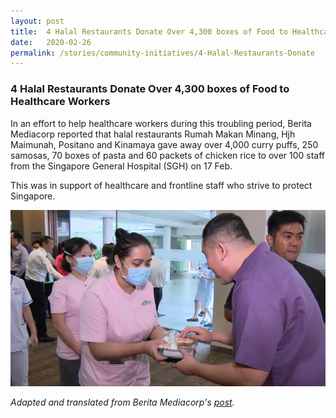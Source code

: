 ```yaml
---
layout: post
title:  4 Halal Restaurants Donate Over 4,300 boxes of Food to Healthcare Workers
date:   2020-02-26
permalink: /stories/community-initiatives/4-Halal-Restaurants-Donate
---
```


### 4 Halal Restaurants Donate Over 4,300 boxes of Food to Healthcare Workers

In an effort to help healthcare workers during this troubling period, Berita Mediacorp reported that halal restaurants Rumah Makan Minang, Hjh Maimunah, Positano and Kinamaya gave away over 4,000 curry puffs, 250 samosas, 70 boxes of pasta and 60 packets of chicken rice to over 100 staff from the Singapore General Hospital (SGH) on 17 Feb.

This was in support of healthcare and frontline staff who strive to protect Singapore.

![Halal Food Donations](/images/stories/halalfood.png/)

_Adapted and translated from Berita Mediacorp's [post](https://berita.mediacorp.sg/mobilem/eksklusif/corona-outbreak/4-restoran-melayu-derma-lebih-4-000-keping-bungkus-makanan/4404040.html)._
